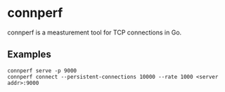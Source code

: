 # connperf

connperf is a measturement tool for TCP connections in Go.

## Examples

```shell
connperf serve -p 9000
connperf connect --persistent-connections 10000 --rate 1000 <server addr>:9000
```
